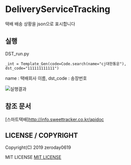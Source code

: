 # DeliveryServiceTracking
택배 배송 상황을 json으로 표시합니다

## 실행
DST_run.py
```python3
_int = Template_Gen(code=Code.search(name="cj대한통운"), dst_code="111111111111")
```
name : 택배회사 이름,
dst_code : 송장번호

![실행결과](https://github.com/zeroday0619/DeliveryServiceTracking/blob/master/image.png)

## 참조 문서
[스마트택배]http://info.sweettracker.co.kr/apidoc

## LICENSE / COPYRIGHT

Copyright(C) 2019 zeroday0619

MIT LICENSE
[MIT LICENSE](https://github.com/zeroday0619/DeliveryServiceTracking/blob/master/LICENSE)
